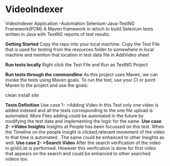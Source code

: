 # VideoIndexer
VideoIndexer Application -Automation
Selenium-Java-TestNG Framework(POM)
A Maven framework in which to build Selenium tests written in Java with TestNG reports of test results.

**Getting Started**
Copy the repo into your local machine.
Copy the Test File that is used for testing from the resources folder to somewhere in local machine and mention that location in test data file in AddVideo sheet

**Run tests locally**
Right click the Test File and Run as TestNG Project

**Run tests through the commandline**
As this project uses Maven, we can invoke the tests using Maven goals.
To run the test, use your CI or point Maven to the project and use the goals:

clean install site

**Tests Definition**
Use case 1- >Adding Video
In this Test only one video is added indexed and all the tests corresponding to the one file upload is automated.
More Files adding could be automated in the future by modifying the test data and implementing the logic for the same.
**Use case 2- >Video Insights**
Insights at People has been focussed on this test. When the Timeline on the people insight is clicked,relevant movement of the video to that time is automated.. The same could be enhanced to other Insights as well.
**Use case 2- >Search Video**
After the search verification of the video in grid/List is performed. However this verification is done for first video that appears on the search and could be enhanced to other searched videos too.

